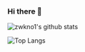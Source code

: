 ### Hi there 👋

<!--
**zwkno1/zwkno1** is a ✨ _special_ ✨ repository because its `README.md` (this file) appears on your GitHub profile.

Here are some ideas to get you started:

- 🔭 I’m currently working on ...
- 🌱 I’m currently learning ...
- 👯 I’m looking to collaborate on ...
- 🤔 I’m looking for help with ...
- 💬 Ask me about ...
- 📫 How to reach me: ...
- 😄 Pronouns: ...
- ⚡ Fun fact: ...
-->

![zwkno1's github stats](https://github-readme-stats.vercel.app/api?username=zwkno1&show_icons=false&theme=material-palenight)

![Top Langs](https://github-readme-stats.vercel.app/api/top-langs/?username=zwkno1&hide=php&layout=compact&theme=material-palenight)
